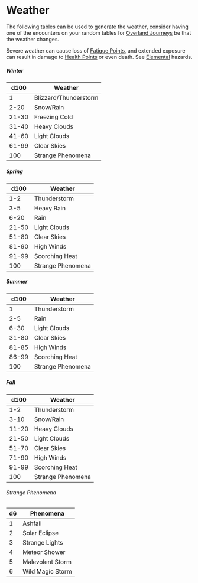 # Weather

The following tables can be used to generate the weather, consider having one of the encounters on your random tables for [Overland Journeys](../../Game%20Procedures/Overland%20Journeys.md) be that the weather changes. 

Severe weather can cause loss of [Fatigue Points](../../Player%20Characters/Derived%20Statistics/Fatigue%20Points.md), and extended exposure can result in damage to [Health Points](../../Player%20Characters/Derived%20Statistics/Health%20Points.md) or even death. See [Elemental](../../Hazards/Elemental.md) hazards. 

##### Winter
|d100|Weather|
|---|---|
|1|Blizzard/Thunderstorm|
|2-20|Snow/Rain|
|21-30|Freezing Cold|
|31-40|Heavy Clouds|
|41-60|Light Clouds|
|61-99|Clear Skies|
|100|Strange Phenomena|
##### Spring
|d100|Weather|
|---|---|
|1-2|Thunderstorm|
|3-5|Heavy Rain|
|6-20|Rain|
|21-50|Light Clouds|
|51-80|Clear Skies|
|81-90|High Winds|
|91-99|Scorching Heat|
|100|Strange Phenomena|
##### Summer
|d100|Weather|
|---|---|
|1|Thunderstorm|
|2-5|Rain|
|6-30|Light Clouds|
|31-80|Clear Skies|
|81-85|High Winds|
|86-99|Scorching Heat|
|100|Strange Phenomena|
##### Fall
|d100|Weather|
|---|---|
|1-2|Thunderstorm|
|3-10|Snow/Rain|
|11-20|Heavy Clouds|
|21-50|Light Clouds|
|51-70|Clear Skies|
|71-90|High Winds|
|91-99|Scorching Heat|
|100|Strange Phenomena
###### Strange Phenomena
|d6|Phenomena|
|---|---|
|1|Ashfall|
|2|Solar Eclipse|
|3|Strange Lights|
|4|Meteor Shower|
|5|Malevolent Storm|
|6|Wild Magic Storm|